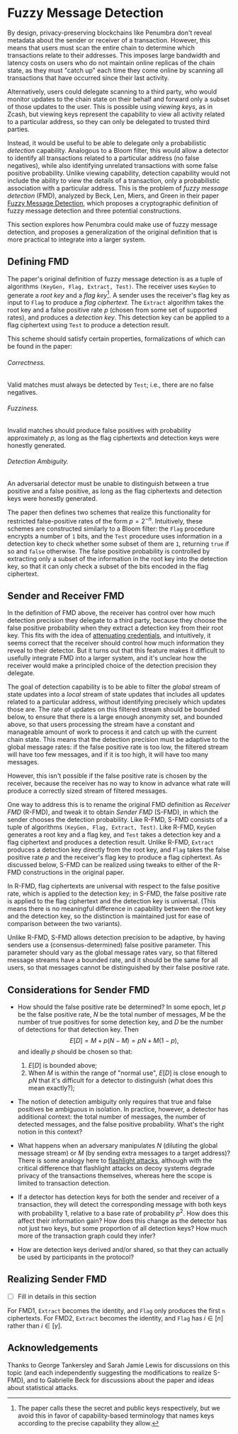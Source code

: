 # Fuzzy Message Detection

By design, privacy-preserving blockchains like Penumbra don't reveal metadata
about the sender or receiver of a transaction.  However, this means that users
must scan the entire chain to determine which transactions relate to their
addresses.  This imposes large bandwidth and latency costs on users who do not
maintain online replicas of the chain state, as they must "catch up" each time
they come online by scanning all transactions that have occurred since their
last activity.

Alternatively, users could delegate scanning to a third party, who would monitor
updates to the chain state on their behalf and forward only a subset of those
updates to the user.  This is possible using *viewing keys*, as in Zcash, but
viewing keys represent the capability to view all activity related to a
particular address, so they can only be delegated to trusted third parties.

Instead, it would be useful to be able to delegate only a probabilistic
*detection* capability.  Analogous to a Bloom filter, this would allow a
detector to identify all transactions related to a particular address (no false
negatives), while also identifying unrelated transactions with some false
positive probability.  Unlike viewing capability, detection capability would not
include the ability to view the details of a transaction, only a probabilistic
association with a particular address.  This is the problem of *fuzzy message
detection* (FMD), analyzed by Beck, Len, Miers, and Green in their paper [Fuzzy
Message Detection][fmd-paper], which proposes a cryptographic definition of
fuzzy message detection and three potential constructions.

This section explores how Penumbra could make use of fuzzy message detection,
and proposes a generalization of the original definition that is more practical
to integrate into a larger system.

## Defining FMD

The paper's original definition of fuzzy message detection is as a tuple of
algorithms `(KeyGen, Flag, Extract, Test)`.  The receiver uses `KeyGen` to
generate a *root key* and a *flag key*[^1].  A sender uses the
receiver's flag key as input to `Flag` to produce a *flag ciphertext*.  The
`Extract` algorithm takes the root key and a false positive rate $p$
(chosen from some set of supported rates), and produces a *detection key*.  This
detection key can be applied to a flag ciphertext using `Test` to produce a
detection result.

This scheme should satisfy certain properties, formalizations of which can be
found in the paper:

###### Correctness.

Valid matches must always be detected by `Test`; i.e., there are no false negatives.

###### Fuzziness.

Invalid matches should produce false positives with probability approximately
$p$, as long as the flag ciphertexts and detection keys were honestly generated.

###### Detection Ambiguity.

An adversarial detector must be unable to distinguish between a true positive
and a false positive, as long as the flag ciphertexts and detection keys were
honestly generated.

The paper then defines two schemes that realize this functionality for
restricted false-positive rates of the form $p = 2^{-n}$.  Intuitively, these
schemes are constructed similarly to a Bloom filter: the `Flag` procedure
encrypts a number of `1` bits, and the `Test` procedure uses information in a
detection key to check whether some subset of them are `1`, returning `true` if
so and `false` otherwise.  The false positive probability is controlled by
extracting only a subset of the information in the root key into the detection key,
so that it can only check a subset of the bits encoded in the flag ciphertext.

## Sender and Receiver FMD

In the definition of FMD above, the receiver has control over how much detection
precision they delegate to a third party, because they choose the false positive
probability when they extract a detection key from their root key.  This fits
with the idea of [attenuating credentials][macaroons], and intuitively, it seems
correct that the receiver should control how much information they reveal to
their detector.  But it turns out that this feature makes it difficult to
usefully integrate FMD into a larger system, and it's unclear how the receiver
would make a principled choice of the detection precision they delegate.

The goal of detection capability is to be able to filter the *global* stream of
state updates into a *local* stream of state updates that includes all updates
related to a particular address, without identifying precisely which updates
those are.  The rate of updates on this filtered stream should be bounded below,
to ensure that there is a large enough anonymity set, and bounded above, so that
users processing the stream have a constant and manageable amount of work to
process it and catch up with the current chain state.  This means that the
detection precision must be adaptive to the global message rates: if the false
positive rate is too low, the filtered stream will have too few messages, and if
it is too high, it will have too many messages.

However, this isn't possible if the false positive rate is chosen by the
receiver, because the receiver has no way to know in advance what rate will
produce a correctly sized stream of filtered messages.

One way to address this is to rename the original FMD definition as *Receiver
FMD* (R-FMD), and tweak it to obtain *Sender FMD* (S-FMD), in which the sender
chooses the detection probability.  Like R-FMD, S-FMD consists of a tuple of
algorithms `(KeyGen, Flag, Extract, Test)`.  Like R-FMD, `KeyGen` generates a
root key and a flag key, and `Test` takes a detection key and a flag ciphertext
and produces a detection result.  Unlike R-FMD, `Extract` produces a detection
key directly from the root key, and `Flag` takes the false positive rate $p$ and
the receiver's flag key to produce a flag ciphertext.  As discussed below, S-FMD
can be realized using tweaks to either of the R-FMD constructions in the
original paper.

In R-FMD, flag ciphertexts are universal with respect to the false positive
rate, which is applied to the detection key; in S-FMD, the false positive rate
is applied to the flag ciphertext and the detection key is universal.  (This
means there is no meaningful difference in capability between the root key and
the detection key, so the distinction is maintained just for ease of comparison
between the two variants).

Unlike R-FMD, S-FMD allows detection precision to be adaptive, by having senders
use a (consensus-determined) false positive parameter.  This parameter should
vary as the global message rates vary, so that filtered message streams have a
bounded rate, and it should be the same for all users, so that messages cannot
be distinguished by their false positive rate.

## Considerations for Sender FMD

- How should the false positive rate be determined? In some epoch, let $p$
be the false positive rate, $N$ be the total number of messages, $M$ be the
number of true positives for some detection key, and $D$ be the number of
detections for that detection key.  Then
$$
E[D] = M + p(N-M) = pN + M(1-p),
$$
and ideally $p$ should be chosen so that:
  1. $E[D]$ is bounded above;
  2. When $M$ is within the range of "normal use", $E[D]$ is close enough to
  $pN$ that it's difficult for a detector to distinguish (what does this mean
  exactly?);

- The notion of detection ambiguity only requires that true and false
positives be ambiguous in isolation. In practice, however, a detector has
additional context: the total number of messages, the number of detected
messages, and the false positive probability. What's the right notion in this
context?

- What happens when an adversary manipulates $N$ (diluting the global
message stream) or $M$ (by sending extra messages to a target address)?  There
is some analogy here to [flashlight attacks][flashlight], although with the
critical difference that flashlight attacks on decoy systems degrade privacy of
the transactions themselves, whereas here the scope is limited to transaction
detection.

- If a detector has detection keys for both the sender and receiver of a
transaction, they will detect the corresponding message with both keys with
probability $1$, relative to a base rate of probability $p^2$.  How does this
affect their information gain?  How does this change as the detector has not
just two keys, but some proportion of all detection keys?  How much more of the
transaction graph could they infer?

- How are detection keys derived and/or shared, so that they can actually be
used by participants in the protocol?

## Realizing Sender FMD

- [ ] Fill in details in this section

For FMD1, `Extract` becomes the identity, and `Flag` only produces the first `n` ciphertexts.  For FMD2, `Extract` becomes the identity, and `Flag` has $i \in [n]$ rather than $i \in [\gamma]$.

## Acknowledgements

Thanks to George Tankersley and Sarah Jamie Lewis for discussions on this topic
(and each independently suggesting the modifications to realize S-FMD), and to
Gabrielle Beck for discussions about the paper and ideas about statistical
attacks.

[^1]: The paper calls these the secret and public keys respectively, but we
avoid this in favor of capability-based terminology that names keys according to
the precise capability they allow.


[fmd-paper]: https://eprint.iacr.org/2021/089
[macaroons]: https://static.googleusercontent.com/media/research.google.com/en//pubs/archive/41892.pdf
[flashlight]: https://www.zfnd.org/blog/blockchain-privacy/#flashlight-attack